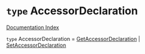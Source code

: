 # `type` AccessorDeclaration

[Documentation Index](../README.md)

`type` AccessorDeclaration = [GetAccessorDeclaration](../private.interface.GetAccessorDeclaration/README.md) | [SetAccessorDeclaration](../private.interface.SetAccessorDeclaration/README.md)